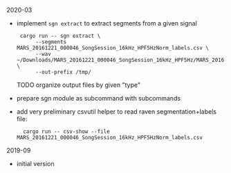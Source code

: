 2020-03

- implement `sgn extract` to extract segments from a given signal

       cargo run -- sgn extract \
            --segments MARS_20161221_000046_SongSession_16kHz_HPF5HzNorm_labels.csv \
            --wav ~/Downloads/MARS_20161221_000046_SongSession_16kHz_HPF5Hz/MARS_20161221_000046_SongSession_16kHz_HPF5Hz.wav \
            --out-prefix /tmp/
            
    TODO organize output files by given "type"

- prepare sgn module as subcommand with subcommands
- add very preliminary csvutil helper 
  to read raven segmentation+labels file:
  
        cargo run -- csv-show --file MARS_20161221_000046_SongSession_16kHz_HPF5HzNorm_labels.csv

2019-09

- initial version